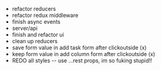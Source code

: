 - refactor reducers
- refactor redux middleware
- finish async events
- server/api
- finish and refactor ui
- clean up reducers
- save form value in add task form after clickoutside (x)
- keep form value in add column form after clickoutside (x)
- REDO all styles -- use ...rest props, im so fuking stupid!!
